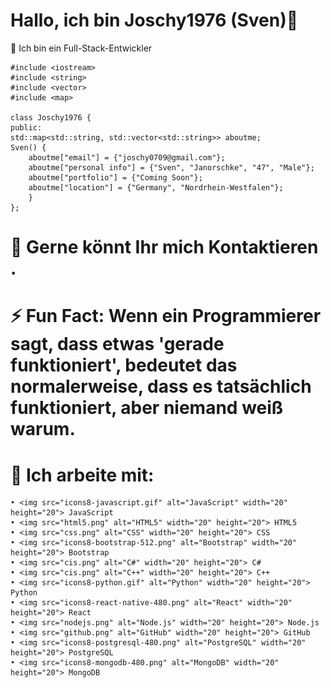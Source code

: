 # Hallo, ich bin Joschy1976 (Sven)👋



 Ich bin ein Full-Stack-Entwickler


    
    #include <iostream>
    #include <string>
    #include <vector>
    #include <map>

    class Joschy1976 {
    public:
    std::map<std::string, std::vector<std::string>> aboutme;
    Sven() {
        aboutme["email"] = {"joschy0709@gmail.com"};
        aboutme["personal info"] = {"Sven", "Janorschke", "47", "Male"};
        aboutme["portfolio"] = {"Coming Soon"};
        aboutme["location"] = {"Germany", "Nordrhein-Westfalen"};
        }
    };
# 💬 Gerne könnt Ihr mich Kontaktieren .

# ⚡ Fun Fact: Wenn ein Programmierer sagt, dass etwas 'gerade funktioniert', bedeutet das    	 	           normalerweise, dass es tatsächlich funktioniert, aber niemand weiß warum.

# 🤔 Ich arbeite mit:
   
    • <img src="icons8-javascript.gif" alt="JavaScript" width="20" height="20"> JavaScript
    • <img src="html5.png" alt="HTML5" width="20" height="20"> HTML5
    • <img src="css.png" alt="CSS" width="20" height="20"> CSS
    • <img src="icons8-bootstrap-512.png" alt="Bootstrap" width="20" height="20"> Bootstrap
    • <img src="cis.png" alt="C#" width="20" height="20"> C#
    • <img src="cis.png" alt="C++" width="20" height="20"> C++
    • <img src="icons8-python.gif" alt="Python" width="20" height="20"> Python
    • <img src="icons8-react-native-480.png" alt="React" width="20" height="20"> React
    • <img src="nodejs.png" alt="Node.js" width="20" height="20"> Node.js
    • <img src="github.png" alt="GitHub" width="20" height="20"> GitHub
    • <img src="icons8-postgresql-480.png" alt="PostgreSQL" width="20" height="20"> PostgreSQL
    • <img src="icons8-mongodb-480.png" alt="MongoDB" width="20" height="20"> MongoDB

